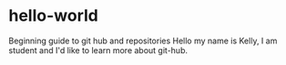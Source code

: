 # hello-world
Beginning guide to git hub and repositories 
Hello my name is Kelly, I am student and I'd like to learn more about git-hub.
